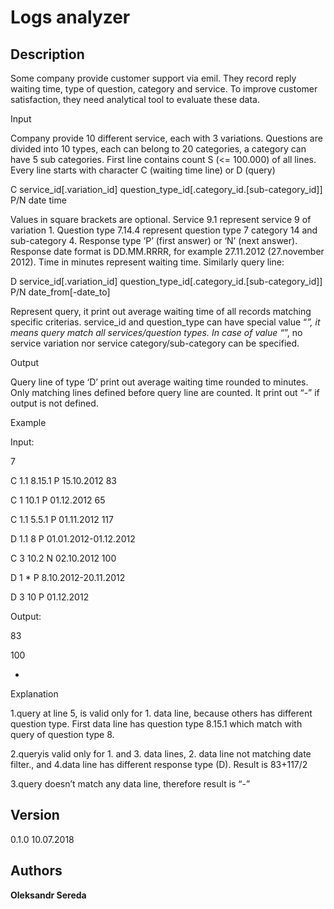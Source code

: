 # Logs analyzer

## Description
Some company provide customer support via emil. 
They record reply waiting time, type of question, category and service. To improve customer satisfaction, they need analytical tool to evaluate these data.

Input

Company provide 10 different service, each with 3 variations. Questions are divided into 10 types, each can belong to 20 categories, a category can have 5 sub categories.
First line contains count S (<= 100.000) of all lines. Every line starts with character C (waiting time line) or D (query)

C service_id[.variation_id] question_type_id[.category_id.[sub-category_id]] P/N date time

Values in square brackets are optional. Service 9.1 represent service 9 of variation 1. Question type 7.14.4 represent question type 7 category 14 and sub-category 4. Response type ‘P’ (first answer) or ‘N’ (next answer). Response date format is DD.MM.RRRR, for example 27.11.2012 (27.november 2012). Time in minutes represent waiting time.
Similarly query line:

D service_id[.variation_id] question_type_id[.category_id.[sub-category_id]] P/N date_from[-date_to]

Represent query, it print out average waiting time of all records matching specific criterias. service_id and question_type can have special value “*”, it means query match all services/question types. In case of value “*”, no service variation nor service category/sub-category can be specified.

Output

Query line of type ‘D’ print out average waiting time rounded to minutes. Only matching lines defined before query line are counted. It print out “-” if output is not defined.

Example

Input: 

7 

C 1.1 8.15.1 P 15.10.2012 83

C 1 10.1 P 01.12.2012 65

C 1.1 5.5.1 P 01.11.2012 117

D 1.1 8 P 01.01.2012-01.12.2012

C 3 10.2 N 02.10.2012 100

D 1 * P 8.10.2012-20.11.2012

D 3 10 P 01.12.2012

Output: 

83 

100 

-

Explanation

1.query at line 5, is valid only for 1. data line, because others has different question type. First data line has question type 8.15.1 which match with query of question type 8.

2.queryis valid only for 1. and 3. data lines, 2. data line not matching date filter., and 4.data line has different response type (D). Result is 83+117/2

3.query doesn’t match any data line, therefore result is “-”



## Version

0.1.0 10.07.2018

## Authors

**Oleksandr Sereda**
